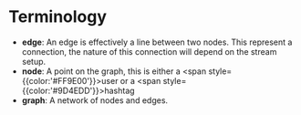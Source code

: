 # Terminology

- __edge__: An edge is effectively a line between two nodes.
This represent a connection, the nature of this connection
will depend on the stream setup.
- __node__: A point on the graph, this is either a 
<span style={{color:'#FF9E00'}}>user</span> or a <span style={{color:'#9D4EDD'}}>hashtag</span>
- __graph__: A network of nodes and edges.

